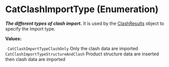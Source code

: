 # CatClashImportType (Enumeration)

**_The different types of clash import._**
It is used by the [ClashResults](../SpaceAnalysisInterfaces/interface_ClashResults_31864.md) object to specify the Import type.

**Values:**

` CatClashImportTypeClashOnly`      Only the clash data are imported
` CatClashImportTypeStructureAndClash`      Product structure data are inserted then clash data are imported